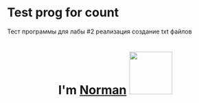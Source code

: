 # Test prog for count

Тест программы для лабы #2 
реализация создание txt файлов

<h1 align="center">
  I'm <a href="https://op.gg/lol/summoners/ru/TidalWave-3647" target="_blank">Norman</a> 
  <img src="https://github.com/Fadelovers/lab2/issues/1#issuecomment-3289470990" height="100"/>
</h1>
